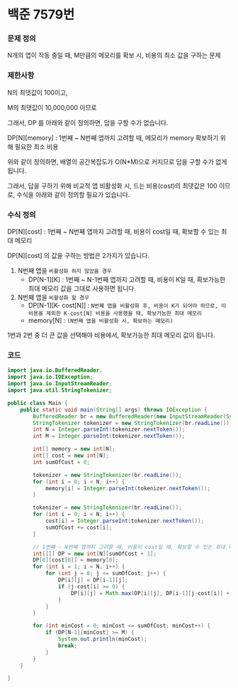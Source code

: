 # 백준 7579번

### 문제 정의

N개의 앱이 작동 중일 때, M만큼의 메모리를 확보 시, 비용의 최소 값을 구하는 문제



### 제한사항

N의 최댓값이 100이고,

M의 최댓값이 10,000,000 이므로

그래서, DP 를 아래와 같이 정의하면, 답을 구할 수가 없습니다.

DP\[N][memory] : 1번째 ~ N번째 앱까지 고려할 때, 메모리가 memory 확보하기 위해 필요한 최소 비용

위와 같이 정의하면, 배열의 공간복잡도가 O(N*M)으로 커지므로 답을 구할 수가 없게 됩니다.



그래서, 답을 구하기 위해 비교적 앱 비활성화 시, 드는 비용(cost)의 최댓값은 100 이므로, 수식을 아래와 같이 정의할 필요가 있습니다. 



### 수식 정의

DP\[N][cost] : 1번째 ~ N번째 앱까지 고려할 때, 비용이 cost일 때, 확보할 수 있는 최대 메모리



DP\[N][cost] 의 값을 구하는 방법은 2가지가 있습니다.

1. N번째 앱을 `비활성화 하지 않았을 경우`
   - DP\[N-1][K] : 1번째 ~ N-1번째 앱까지 고려할 때, 비용이 K일 때, 확보가능한 최대 메모리 값을 그대로 사용하면 됩니다.
2. N번째 앱을 `비활성화 할 경우`
   - DP\[N-1][K- cost[N]] : `N번째 앱을 비활성화 후, 비용이 K가 되어야 하므로, 이 비용을 제외한 K-cost[N] 비용을 사용했을 때, 확보가능한 최대 메모리`
   - memory[N] : `(N번째 앱을 비활성화 시, 확보하는 메모리)`



1번과 2번 중 더 큰 값을 선택해야 비용에서, 확보가능한 최대 메모리 값이 됩니다.



### 코드

```java
import java.io.BufferedReader;
import java.io.IOException;
import java.io.InputStreamReader;
import java.util.StringTokenizer;

public class Main {
    public static void main(String[] args) throws IOException {
        BufferedReader br = new BufferedReader(new InputStreamReader(System.in));
        StringTokenizer tokenizer = new StringTokenizer(br.readLine());
        int N = Integer.parseInt(tokenizer.nextToken());
        int M = Integer.parseInt(tokenizer.nextToken());

        int[] memory = new int[N];
        int[] cost = new int[N];
        int sumOfCost = 0;

        tokenizer = new StringTokenizer(br.readLine());
        for (int i = 0; i < N; i++) {
            memory[i] = Integer.parseInt(tokenizer.nextToken());
        }

        tokenizer = new StringTokenizer(br.readLine());
        for (int i = 0; i < N; i++) {
            cost[i] = Integer.parseInt(tokenizer.nextToken());
            sumOfCost += cost[i];
        }

        // 1번째 ~ N번째 앱까지 고려할 때, 비용이 cost일 때, 확보할 수 있는 최대 메모리
        int[][] DP = new int[N][sumOfCost + 1];
        DP[0][cost[0]] = memory[0];
        for (int i = 1; i < N; i++) {
            for (int j = 0; j <= sumOfCost; j++) {
                DP[i][j] = DP[i-1][j];
                if (j-cost[i] >= 0) {
                    DP[i][j] = Math.max(DP[i][j], DP[i-1][j-cost[i]] + memory[i]);
                }
            }
        }

        for (int minCost = 0; minCost <= sumOfCost; minCost++) {
            if (DP[N-1][minCost] >= M) {
                System.out.println(minCost);
                break;
            }
        }
    }

}
```

